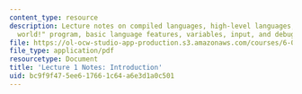 ```yaml
---
content_type: resource
description: Lecture notes on compiled languages, high-level languages, C++, a "Hello,
  world!" program, basic language features, variables, input, and debugging.
file: https://ol-ocw-studio-app-production.s3.amazonaws.com/courses/6-096-introduction-to-c-january-iap-2011/bc9f9f475ee617661c64a6e3d1a0c501_MIT6_096IAP11_lec01.pdf
file_type: application/pdf
resourcetype: Document
title: 'Lecture 1 Notes: Introduction'
uid: bc9f9f47-5ee6-1766-1c64-a6e3d1a0c501
---
```

